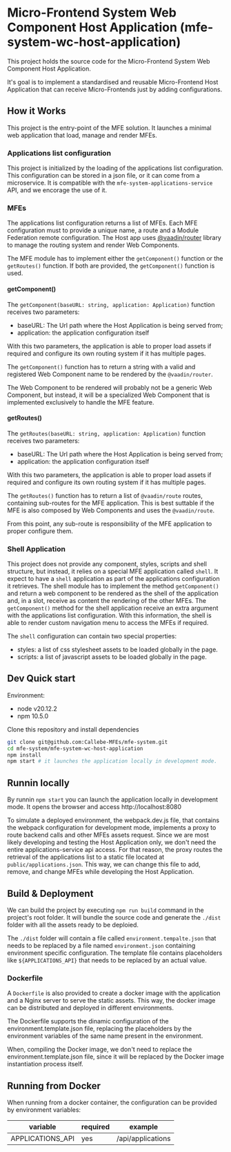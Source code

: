 # Micro-Frontend System Web Component Host Application (mfe-system-wc-host-application)

This project holds the source code for the Micro-Frontend System Web Component Host Application.

It's goal is to implement a standardised and reusable Micro-Frontend Host Application that can receive Micro-Frontends just by adding configurations.

## How it Works

This project is the entry-point of the MFE solution. It launches a minimal web application that load, manage and render MFEs.

### Applications list configuration

This project is initialized by the loading of the applications list configuration. This configuration can be stored in a json file, or it can come from a microservice.
It is compatible with the `mfe-system-applications-service` API, and we encorage the use of it.

### MFEs

The applications list configuration returns a list of MFEs.
Each MFE configuration must to provide a unique name, a route and a Module Federation remote configuration.
The Host app uses [@vaadin/router](https://github.com/vaadin/router) library to manage the routing system and render Web Components.

The MFE module has to implement either the `getComponent()` function or the `getRoutes()` function. If both are provided, the `getComponent()` function is used.

#### getComponent()

The `getComponent(baseURL: string, application: Application)` function receives two parameters:

- baseURL: The Url path where the Host Application is being served from;
- application: the application configuration itself

With this two parameters, the application is able to proper load assets if required and configure its own routing system if it has multiple pages.

The `getComponent()` function has to return a string with a valid and registered Web Component name to be rendered by the `@vaadin/router`.

The Web Component to be rendered will probably not be a generic Web Component, but instead, it will be a specialized Web Component that is implemented exclusively to handle the MFE feature.

#### getRoutes()

The `getRoutes(baseURL: string, application: Application)` function receives two parameters:

- baseURL: The Url path where the Host Application is being served from;
- application: the application configuration itself

With this two parameters, the application is able to proper load assets if required and configure its own routing system if it has multiple pages.

The `getRoutes()` function has to return a list of `@vaadin/route` routes, containing sub-routes for the MFE application. This is best suttable if the MFE is also composed by Web Components and uses the `@vaadin/route`.

From this point, any sub-route is responsibility of the MFE application to proper configure them.

### Shell Application

This project does not provide any component, styles, scripts and shell structure, but instead, it relies on a special MFE application called `shell`.
It expect to have a `shell` application as part of the applications configuration it retrieves.
The shell module has to implement the method `getComponent()` and return a web component to be rendered as the shell of the application and, in a slot, receive as content the rendering of the other MFEs.
The `getComponent()` method for the shell application receive an extra argument with the applications list configuration. With this information, the shell is able to render custom navigation menu to access the MFEs if required.

The `shell` configuration can contain two special properties:

- styles: a list of css stylesheet assets to be loaded globally in the page.
- scripts: a list of javascript assets to be loaded globally in the page.

## Dev Quick start

Environment:

- node v20.12.2
- npm 10.5.0

Clone this repository and install dependencies

```bash
git clone git@github.com:Callebe-MFEs/mfe-system.git
cd mfe-system/mfe-system-wc-host-application
npm install
npm start # it launches the application locally in development mode.
```

## Runnin locally

By runnin `npm start` you can launch the application locally in development mode. It opens the browser and access http://localhost:8080

To simulate a deployed environment, the webpack.dev.js file, that contains the webpack configuration for development mode, implements a proxy to route
backend calls and other MFEs assets request.
Since we are most likely developing and testing the Host Application only, we don't need the entire applications-service api access. For that reason, the proxy
routes the retrieval of the applications list to a static file located at `public/applications.json`. This way, we can change this file to add, remove, and change MFEs while developing the Host Application.

## Build & Deployment

We can build the project by executing `npm run build` command in the project's root folder. It will bundle the source code and generate the `./dist` folder with all the assets ready to be deploied.

The `./dist` folder will contain a file called `environment.tempalte.json` that needs to be replaced by a file named `environment.json` containing environment specific configuration. The template file contains placeholders like `${APPLICATIONS_API}`
that needs to be replaced by an actual value.

### Dockerfile

A `Dockerfile` is also provided to create a docker image with the application and a Nginx server to serve the static assets. This way, the docker image can be distributed and deployed in different environments.

The Dockerfile supports the dinamic configuration of the environment.template.json file, replacing the placeholders by the environment variables of the same name present in the environment.

When, compiling the Docker image, we don't need to replace the environment.template.json file, since it will be replaced by the Docker image instantiation process itself.

## Running from Docker

When running from a docker container, the configuration can be provided by environment variables:

| variable         | required | example           |
| ---------------- | -------- | ----------------- |
| APPLICATIONS_API | yes      | /api/applications |
